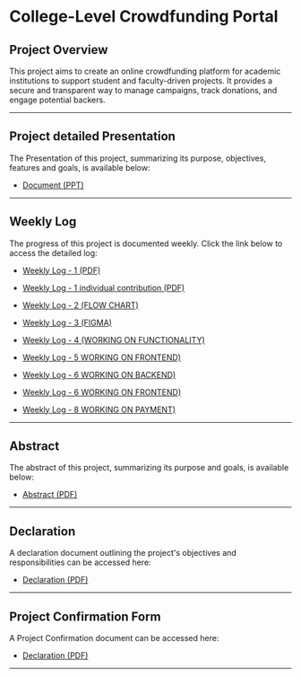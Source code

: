 # College-Level Crowdfunding Portal

## Project Overview

This project aims to create an online crowdfunding platform for academic institutions to support student and faculty-driven projects. It provides a secure and transparent way to manage campaigns, track donations, and engage potential backers.

---

## Project detailed Presentation

The Presentation of this project, summarizing its purpose, objectives, features and goals, is available below:

- [Document (PPT)](https://docs.google.com/presentation/d/1SbJcNVY5JBi-R5y5AcQ2_47_n8NCdLSrDjWWs_d2InQ/edit?usp=sharing)

---

## Weekly Log

The progress of this project is documented weekly. Click the link below to access the detailed log:

- [Weekly Log - 1 (PDF)](docs/week1-log.pdf)

- [Weekly Log - 1 individual contribution (PDF)](docs/week-1.pdf)

- [Weekly Log - 2 (FLOW CHART)](docs/week-2.pdf)

- [Weekly Log - 3 (FIGMA)](docs/week3-log.md)

- [Weekly Log - 4 (WORKING ON FUNCTIONALITY)](docs/week4-log.md)

- [Weekly Log - 5 WORKING ON FRONTEND)](docs/week5)

- [Weekly Log - 6 WORKING ON BACKEND)](docs/week6-log.md)

- [Weekly Log - 6 WORKING ON FRONTEND)](docs/week7/)

- [Weekly Log - 8 WORKING ON PAYMENT)](docs/week-8.pdf)

---

## Abstract

The abstract of this project, summarizing its purpose and goals, is available below:

- [Abstract (PDF)](https://docs.google.com/document/d/e/2PACX-1vQwan-XKZvt3Dy5pA3wfO8hcgpCz8Fr90D71qGB71n0qMxfyVDftOAl-2O9VmZU3iGXQZxCu4RprYAd/pub)

---

## Declaration

A declaration document outlining the project's objectives and responsibilities can be accessed here:

- [Declaration (PDF)](docs/211CS105-DF-21.01.2025.pdf)

---

## Project Confirmation Form

A Project Confirmation document can be accessed here:

- [Declaration (PDF)](docs/211CS105-CF-21.01.2025.pdf)

---
